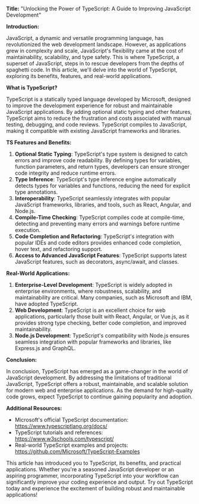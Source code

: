 **Title:** "Unlocking the Power of TypeScript: A Guide to Improving JavaScript Development"

**Introduction:**

JavaScript, a dynamic and versatile programming language, has revolutionized the web development landscape. However, as applications grew in complexity and scale, JavaScript's flexibility came at the cost of maintainability, scalability, and type safety. This is where TypeScript, a superset of JavaScript, steps in to rescue developers from the depths of spaghetti code. In this article, we'll delve into the world of TypeScript, exploring its benefits, features, and real-world applications.

**What is TypeScript?**

TypeScript is a statically typed language developed by Microsoft, designed to improve the development experience for robust and maintainable JavaScript applications. By adding optional static typing and other features, TypeScript aims to reduce the frustration and costs associated with manual testing, debugging, and code reviews. TypeScript compiles to JavaScript, making it compatible with existing JavaScript frameworks and libraries.

**TS Features and Benefits:**

1. **Optional Static Typing**: TypeScript's type system is designed to catch errors and improve code readability. By defining types for variables, function parameters, and return types, developers can ensure stronger code integrity and reduce runtime errors.
2. **Type Inference**: TypeScript's type inference engine automatically detects types for variables and functions, reducing the need for explicit type annotations.
3. **Interoperability**: TypeScript seamlessly integrates with popular JavaScript frameworks, libraries, and tools, such as React, Angular, and Node.js.
4. **Compile-Time Checking**: TypeScript compiles code at compile-time, detecting and preventing many errors and warnings before runtime execution.
5. **Code Completion and Refactoring**: TypeScript's integration with popular IDEs and code editors provides enhanced code completion, hover text, and refactoring support.
6. **Access to Advanced JavaScript Features**: TypeScript supports latest JavaScript features, such as decorators, async/await, and classes.

**Real-World Applications:**

1. **Enterprise-Level Development**: TypeScript is widely adopted in enterprise environments, where robustness, scalability, and maintainability are critical. Many companies, such as Microsoft and IBM, have adopted TypeScript.
2. **Web Development**: TypeScript is an excellent choice for web applications, particularly those built with React, Angular, or Vue.js, as it provides strong type checking, better code completion, and improved maintainability.
3. **Node.js Development**: TypeScript's compatibility with Node.js ensures seamless integration with popular frameworks and libraries, like Express.js and GraphQL.

**Conclusion:**

In conclusion, TypeScript has emerged as a game-changer in the world of JavaScript development. By addressing the limitations of traditional JavaScript, TypeScript offers a robust, maintainable, and scalable solution for modern web and enterprise applications. As the demand for high-quality code grows, expect TypeScript to continue gaining popularity and adoption.

**Additional Resources:**

* Microsoft's official TypeScript documentation: <https://www.typescriptlang.org/docs/>
* TypeScript tutorials and references: <https://www.w3schools.com/typescript/>
* Real-world TypeScript examples and projects: <https://github.com/Microsoft/TypeScript-Examples>

This article has introduced you to TypeScript, its benefits, and practical applications. Whether you're a seasoned JavaScript developer or an aspiring programmer, incorporating TypeScript into your workflow can significantly improve your coding experience and output. Try out TypeScript today and experience the excitement of building robust and maintainable applications!
